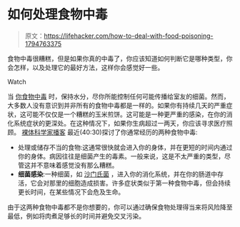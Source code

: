 # 如何处理食物中毒

> 原文：<https://lifehacker.com/how-to-deal-with-food-poisoning-1794763375>

食物中毒很糟糕，但是如果你真的中毒了，你应该知道如何判断它是哪种类型，你会怎样，以及处理它的最好方法，这样你会感觉好一些。

Watch

当 [你食物中毒](https://vitals.lifehacker.com/what-to-do-if-you-think-you-have-food-poisoning-1726975533#_ga=1.243493057.552197255.1479139915) 时，保持水分，尽你所能控制任何可能传播给室友的细菌。然而，大多数人没有意识到并非所有的食物中毒都是一样的。如果你有持续几天的严重症状，这可能不仅仅是一个糟糕的玉米煎饼。这可能是一种更严重的感染，在你的消化系统症状的更深处。在这种情况下，如果你生病超过一两天，你应该寻求医疗照顾。 [裸体科学家播客](https://www.acast.com/naked_scientists_podcast/gut-bugs-friend-or-foe) 最近(40:30)探讨了你通常经历的两种食物中毒:

*   处理或储存不当的食物:这通常很快就会进入你的身体，并在更短的时间内通过你的身体。病因往往是细菌产生的毒素。一般来说，这是不太严重的类型，尽管这并不意味着感觉没有那么糟糕。
*   **细菌感染**:一种细菌，如 [沙门氏菌](https://www.cdc.gov/salmonella/) ，进入你的消化系统，并在你的肠道中存活，它会对那里的细胞造成损害。许多症状类似于第一种食物中毒，但会持续更长时间，在某些情况下会危及生命。

由于这两种食物中毒都不是你想要的，你可以通过确保食物处理得当来将风险降至最低，例如将肉煮足够长的时间并避免交叉污染。